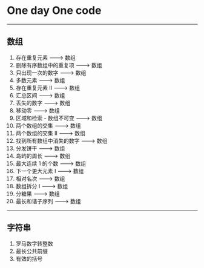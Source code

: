 # One day One code
------------------------------
## 数组
1. 存在重复元素   ---> 数组
2. 删除有序数组中的重复项   ---> 数组
3. 只出现一次的数字    ---> 数组
4. 多数元素    ---> 数组
5. 存在重复元素 II   ---> 数组
6. 汇总区间   ---> 数组
7. 丢失的数字   ---> 数组
8. 移动零   ---> 数组
9. 区域和检索 - 数组不可变   ---> 数组
10. 两个数组的交集    ---> 数组
11. 两个数组的交集 II    ---> 数组
12. 找到所有数组中消失的数字   ---> 数组
13. 分发饼干   ---> 数组
14. 岛屿的周长    ---> 数组
15. 最大连续 1 的个数    ---> 数组
16. 下一个更大元素 I    ---> 数组
17. 相对名次  ---> 数组
18. 数组拆分 I   ---> 数组
19. 分糖果    ---> 数组
20. 最长和谐子序列   ---> 数组

------------------------------

## 字符串
1. 罗马数字转整数
2. 最长公共前缀
3. 有效的括号